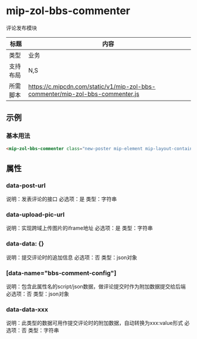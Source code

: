 # mip-zol-bbs-commenter

评论发布模块

标题|内容
----|----
类型|业务
支持布局|N,S|
所需脚本|https://c.mipcdn.com/static/v1/mip-zol-bbs-commenter/mip-zol-bbs-commenter.js

## 示例

### 基本用法
```html
<mip-zol-bbs-commenter class="new-poster mip-element mip-layout-container" data-post-url="//m.zol.com.cn/bbswap/ajax/wapbbs/reply.php?bbs=sjbbs&amp;boardid=34130&amp;bookid=176305" data-upload-pic-url="//m.zol.com.cn/bbswap/uploadFileIiframe.html"></mip-zol-bbs-commenter>
```

## 属性

### data-post-url
说明：发表评论的接口
必选项：是
类型：字符串

### data-upload-pic-url
说明：实现跨域上传图片的iframe地址
必选项：是
类型：字符串


### data-data: {}
说明：提交评论时的追加信息
必选项：否
类型：json对象

### [data-name="bbs-comment-config"]
说明：包含此属性名的script/json数据，做评论提交时作为附加数据提交给后端
必选项：否
类型：json对象

### data-data-xxx
说明：此类型的数据可用作提交评论时的附加数据，自动转换为xxx:value形式
必选项：否
类型：字符串